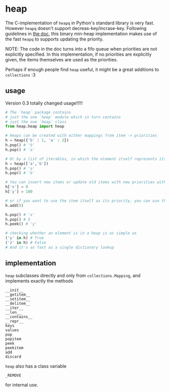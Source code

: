 heap
====

The C-implementation of `heapq` in Python's standard library is very fast.
However `heapq` doesn't support decreas-key/incrase-key.
Following guidelines in [the doc](https://docs.python.org/2/library/heapq.html#priority-queue-implementation-notes), this binary min-heap implementation makes use of the fast `heapq` to supports updating the priority.

NOTE: The code in the doc turns into a fifo queue when priorities are not explicitly specified. In this implementation, if no priorities are explicitly given, the items themselves are used as the priorities.

Perhaps if enough people find `heap` useful, it might be a great additions to `collections` :3

usage
-----
    
Version 0.3 totally changed usage!!!!!

```Python
# The `heap` package contains
# just the one `heap` module which in turn contains
# just the one `heap` class
from heap.heap import heap

# Heaps can be created with either mappings from item -> priorities
h = heap({'b' : 1, 'a' : 2})
h.pop() # 'b'
h.pop() # 'a'

# Or by a list of iterables, in which the element itself represents its priority
h = heap(['a','b'])
h.pop() # 'a'
h.pop() # 'b'

# You can insert new items or update old items with new priorities with __setitem__
h['x'] = 0
h['y'] = 100

# or if you want to use the item itself as its priority, you can use the `add` method
h.add(5)

h.pop() # 'x'
h.pop() # 5
h.peek() # 'y'

# checking whether an element is in a heap is as simple as
('y' in h) # True
('z' in h) # False
# And it's as fast as a single dictionary lookup


```


implementation
--------------

`heap` subclasses directly and only from `collections.Mapping`, and implements exactly the methods

    __init__
    __getitem__
    __setitem__
    __delitem__
    __iter__
    __len__
    __contains__
    __repr__
    keys
    values
    pop
    popitem
    peek
    peekitem
    add
    discard

`heap` also has a class variable

    _REMOVE

for internal use.
